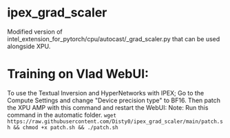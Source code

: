 # ipex_grad_scaler
Modified version of intel_extension_for_pytorch/cpu/autocast/_grad_scaler.py that can be used alongside XPU.

# Training on Vlad WebUI:
To use the Textual Inversion and HyperNetworks with IPEX; 
Go to the Compute Settings and change "Device precision type" to BF16.
Then patch the XPU AMP with this command and restart the WebUI:
Note: Run this command in the automatic folder.
``wget https://raw.githubusercontent.com/Disty0/ipex_grad_scaler/main/patch.sh && chmod +x patch.sh && ./patch.sh``
